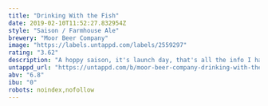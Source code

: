 ```yaml
---
title: "Drinking With the Fish"
date: 2019-02-10T11:52:27.832954Z
style: "Saison / Farmhouse Ale"
brewery: "Moor Beer Company"
image: "https://labels.untappd.com/labels/2559297"
rating: "3.62"
description: "A hoppy saison, it's launch day, that's all the info I have. "
untappd_url: "https://untappd.com/b/moor-beer-company-drinking-with-the-fish/2559297"
abv: "6.8"
ibu: "0"
robots: noindex,nofollow
---
```

